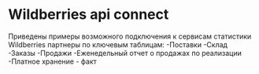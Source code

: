 # Wildberries api connect

Приведены примеры возможного подключения к сервисам статистики Wildberries партнеры по ключевым таблицам:
  -Поставки
  -Склад
  -Заказы
  -Продажи
  -Еженедельный отчет о продажах по реализации
  -Платное хранение - факт
